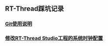 ## RT-Thread踩坑记录

### [Git使用说明](./Git.md)
### [修改RT-Thread Studio工程的系统时钟配置](./ch01_RTT_stm32_ClockConfig.md)


